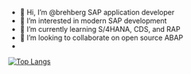 - 👋 Hi, I’m @brehberg SAP application developer
- 👀 I’m interested in modern SAP development
- 🌱 I’m currently learning S/4HANA, CDS, and RAP
- 💞️ I’m looking to collaborate on open source ABAP
- 
[![Top Langs](https://github-readme-stats.vercel.app/api/top-langs/?username=brehberg)](https://github.com/anuraghazra/github-readme-stats)
